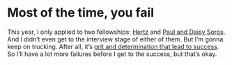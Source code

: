 <!--
id: 72680703972
link: http://blog.olgabotvinnik.com/post/72680703972/most-of-the-time-you-fail
slug: most-of-the-time-you-fail
date: Wed Jan 08 2014 10:54:13 GMT-0800 (PST)
raw: {"blog_name":"sciencemeetproductivity","id":72680703972,"post_url":"http://blog.olgabotvinnik.com/post/72680703972/most-of-the-time-you-fail","slug":"most-of-the-time-you-fail","type":"text","date":"2014-01-08 18:54:13 GMT","timestamp":1389207253,"state":"published","format":"markdown","reblog_key":"iEg7M2ta","tags":["failure","fail","fellowships","persistence","grit"],"short_url":"http://tmblr.co/ZStENu13i6uVa","highlighted":[],"note_count":0,"title":"Most of the time, you fail","body":"<p>This year, I only applied to two fellowships: <a href=\"http://www.hertzfoundation.org/\" target=\"_blank\">Hertz</a> and <a href=\"http://www.pdsoros.org/\" target=\"_blank\">Paul and Daisy Soros</a>. And I didn&#8217;t even get to the interview stage of either of them. But I&#8217;m gonna keep on trucking. After all, it&#8217;s <a href=\"http://www.pbs.org/wnet/ted-talks-education/speaker/dr-angela-lee-duckworth/\" target=\"_blank\">grit and determination that lead to success</a>. So I&#8217;ll have a lot more failures before I get to the success, but that&#8217;s okay.</p>"}
publish: 2014-01-08
tags: failure, fail, fellowships, persistence, grit
title: Most of the time, you fail
-->


Most of the time, you fail
==========================

This year, I only applied to two fellowships:
[Hertz](http://www.hertzfoundation.org/) and [Paul and Daisy
Soros](http://www.pdsoros.org/). And I didn’t even get to the interview
stage of either of them. But I’m gonna keep on trucking. After all, it’s
[grit and determination that lead to
success](http://www.pbs.org/wnet/ted-talks-education/speaker/dr-angela-lee-duckworth/).
So I’ll have a lot more failures before I get to the success, but that’s
okay.

